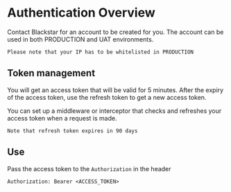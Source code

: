 # Authentication Overview

Contact Blackstar for an account to be created for you. The account can be used in both PRODUCTION and UAT environments.

`Please note that your IP has to be whitelisted in PRODUCTION`

## Token management

You will get an access token that will be valid for 5 minutes. After the expiry of the access token, use the refresh token to get a new access token.

You can set up a middleware or interceptor that checks and refreshes your access token when a request is made.

`Note that refresh token expires in 90 days`

## Use

Pass the access token to the `Authorization` in the header

`Authorization: Bearer <ACCESS_TOKEN>`
